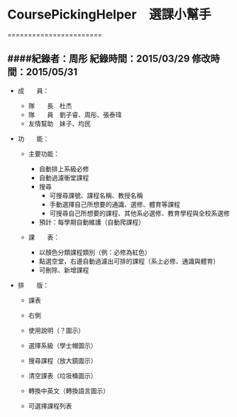 # CoursePickingHelper　選課小幫手
=======================

####紀錄者：周彤 紀錄時間：2015/03/29 修改時間：2015/05/31
-----------------------
* 成　　員：
  * 隊　　長　杜杰
  * 隊　　員　劉子睿、周彤、張泰瑋
  * 友情幫助　妹子、均民

* 功　　能：
  * 主要功能：
    * 自動排上系級必修
    * 自動過濾衝堂課程
    * 搜尋
      * 可搜尋課號、課程名稱、教授名稱
      * 手動選擇自己所想要的通識、選修、體育等課程
      * 可搜尋自己所想要的課程、其他系必選修、教育學程與全校系選修
    * 預計：每學期自動維護（自動爬課程）
 
  * 課　　表：
    * 以顏色分類課程類別（例：必修為紅色）
    * 點選空堂，右邊自動過濾出可排的課程（系上必修、通識與體育）
    * 可刪除、新增課程
 
* 排　　版：
  *  課表
  *  右側
    * 使用說明（？圖示）
    * 選擇系級（學士帽圖示）
    * 搜尋課程（放大鏡圖示）

    * 清空課表（垃圾桶圖示）
    * 轉換中英文（轉換語言圖示）
    * 可選擇課程列表
